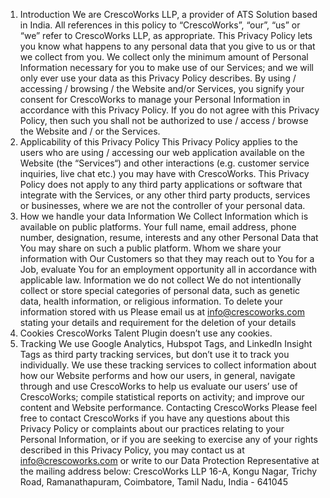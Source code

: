 1. Introduction
We are CrescoWorks LLP, a provider of ATS Solution based in India. All references in this policy to “CrescoWorks”, “our”, “us” or “we” refer to CrescoWorks LLP, as appropriate.
This Privacy Policy lets you know what happens to any personal data that you give to us or that we collect from you. We collect only the minimum amount of Personal Information necessary for you to make use of our Services; and we will only ever use your data as this Privacy Policy describes.
By using / accessing / browsing / the Website and/or Services, you signify your consent for CrescoWorks to manage your Personal Information in accordance with this Privacy Policy. If you do not agree with this Privacy Policy, then such you shall not be authorized to use / access / browse the Website and / or the Services.
2. Applicability of this Privacy Policy
This Privacy Policy applies to the users who are using / accessing our web application available on the Website (the “Services“) and other interactions (e.g. customer service inquiries, live chat etc.) you may have with CrescoWorks.
This Privacy Policy does not apply to any third party applications or software that integrate with the Services, or any other third party products, services or businesses, where we are not the controller of your personal data.
3. How we handle your data
Information We Collect
Information which is available on public platforms. Your full name, email address, phone number, designation, resume, interests and any other Personal Data that You may share on such a public platform. 
Whom we share your information with
Our Customers so that they may reach out to You for a Job, evaluate You for an employment opportunity all in accordance with applicable law.
Information we do not collect
We do not intentionally collect or store special categories of personal data, such as genetic data, health information, or religious information. 
To delete your information stored with us
Please email us at info@crescoworks.com stating your details and requirement for the deletion of your details
4. Cookies
CrescoWorks Talent Plugin doesn’t use any cookies.
5. Tracking
We use Google Analytics, Hubspot Tags, and LinkedIn Insight Tags as third party tracking services, but don’t use it to track you individually. We use these tracking services to collect information about how our Website performs and how our users, in general, navigate through and use CrescoWorks to help us evaluate our users’ use of CrescoWorks; compile statistical reports on activity; and improve our content and Website performance.
Contacting CrescoWorks 
Please feel free to contact CrescoWorks if you have any questions about this Privacy Policy or complaints about our practices relating to your Personal Information, or if you are seeking to exercise any of your rights described in this Privacy Policy, you may contact us at info@crescoworks.com or write to our Data Protection Representative at the mailing address below:
CrescoWorks LLP 
16-A, Kongu Nagar, Trichy Road, Ramanathapuram, Coimbatore, Tamil Nadu, India - 641045

